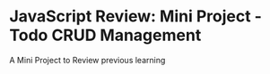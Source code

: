 # JavaScript Review: Mini Project - Todo CRUD Management

A Mini Project to Review previous learning
